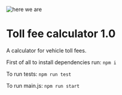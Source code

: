 ![here we are](https://media.giphy.com/media/FnGJfc18tDDHy/giphy.gif)

# Toll fee calculator 1.0

A calculator for vehicle toll fees.

First of all to install dependencies run:
`npm i`

To run tests:
`npm run test`

To run main.js:
`npm run start`
